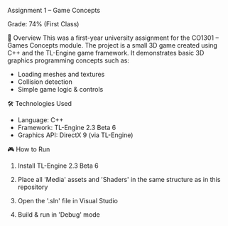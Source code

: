 Assignment 1 – Game Concepts

Grade: 74% (First Class)

📌 Overview
This was a first-year university assignment for the CO1301 – Games Concepts module.
The project is a small 3D game created using C++ and the TL-Engine game framework.
It demonstrates basic 3D graphics programming concepts such as:

- Loading meshes and textures
- Collision detection
- Simple game logic & controls

🛠 Technologies Used
- Language: C++
- Framework: TL-Engine 2.3 Beta 6
- Graphics API: DirectX 9 (via TL-Engine)

🎮 How to Run
1. Install TL-Engine 2.3 Beta 6

2. Place all 'Media' assets and 'Shaders' in the same structure as in this repository

3. Open the '.sln' file in Visual Studio

4. Build & run in 'Debug' mode

